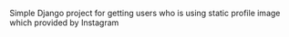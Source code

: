 Simple Django project for getting users who is using static profile image which provided by Instagram  
